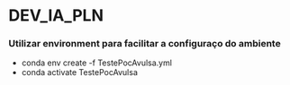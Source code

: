 # DEV_IA_PLN

### Utilizar environment para facilitar a configuraço do ambiente
- conda env create -f TestePocAvulsa.yml
- conda activate TestePocAvulsa
